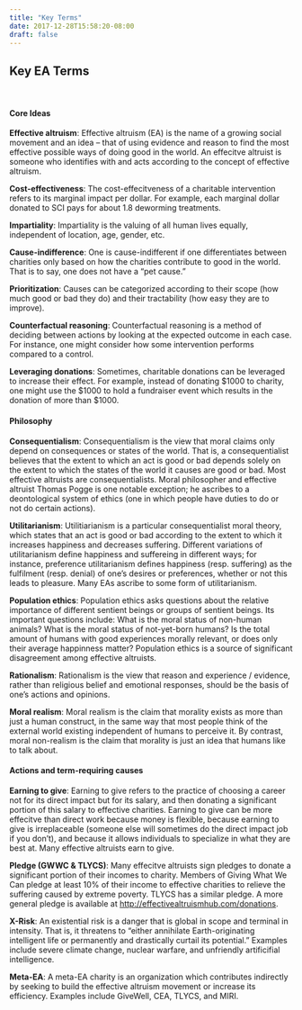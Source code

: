 ```yaml
---
title: "Key Terms"
date: 2017-12-28T15:58:20-08:00
draft: false
---
```


## Key EA Terms
<br>

#### Core Ideas
**Effective altruism**: Effective altruism (EA) is the name of a growing social movement and an idea – that of using evidence and reason to find the most effective possible ways of doing good in the world. An effecitve altruist is someone who identifies with and acts according to the concept of effective altruism.

**Cost-effectiveness**: The cost-effecitveness of a charitable intervention refers to its marginal impact per dollar. For example, each marginal dollar donated to SCI pays for about 1.8 deworming treatments.

**Impartiality**: Impartiality is the valuing of all human lives equally, independent of location, age, gender, etc.

**Cause-indifference**: One is cause-indifferent if one differentiates between charities only based on how the charities contribute to good in the world. That is to say, one does not have a “pet cause.”

**Prioritization**: Causes can be categorized according to their scope (how much good or bad they do) and their tractability (how easy they are to improve).

**Counterfactual reasoning**: Counterfactual reasoning is a method of deciding between actions by looking at the expected outcome in each case. For instance, one might consider how some intervention performs compared to a control.

**Leveraging donations**: Sometimes, charitable donations can be leveraged to increase their effect. For example, instead of donating $1000 to charity, one might use the $1000 to hold a fundraiser event which results in the donation of more than $1000.
<br>

#### Philosophy
**Consequentialism**: Consequentialism is the view that moral claims only depend on consequences or states of the world. That is, a consequentialist believes that the extent to which an act is good or bad depends solely on the extent to which the states of the world it causes are good or bad. Most effective altruists are consequentialists. Moral philosopher and effective altruist Thomas Pogge is one notable exception; he ascribes to a deontological system of ethics (one in which people have duties to do or not do certain actions).

**Utilitarianism**: Utilitiarianism is a particular consequentialist moral theory, which states that an act is good or bad according to the extent to which it increases happiness and decreases suffering. Different variations of utilitarianism define happiness and suffereing in different ways; for instance, preference utilitarianism defines happiness (resp. suffering) as the fulfilment (resp. denial) of one’s desires or preferences, whether or not this leads to pleasure. Many EAs ascribe to some form of utilitarianism.

**Population ethics**: Population ethics asks questions about the relative importance of different sentient beings or groups of sentient beings. Its important questions include: What is the moral status of non-human animals? What is the moral status of not-yet-born humans? Is the total amount of humans with good experiences morally relevant, or does only their average happinness matter? Population ethics is a source of significant disagreement among effective altruists.

**Rationalism**: Rationalism is the view that reason and experience / evidence, rather than religious belief and emotional responses, should be the basis of one’s actions and opinions.

**Moral realism**: Moral realism is the claim that morality exists as more than just a human construct, in the same way that most people think of the external world existing independent of humans to perceive it. By contrast, moral non-realism is the claim that morality is just an idea that humans like to talk about.
<br>

#### Actions and term-requiring causes

**Earning to give**: Earning to give refers to the practice of choosing a career not for its direct impact but for its salary, and then donating a significant portion of this salary to effective charities. Earning to give can be more effecitve than direct work because money is flexible, because earning to give is irreplaceable (someone else will sometimes do the direct impact job if you don’t), and because it allows individuals to specialize in what they are best at. Many effective altruists earn to give.

**Pledge (GWWC & TLYCS)**: Many effecitve altruists sign pledges to donate a significant portion of their incomes to charity. Members of Giving What We Can pledge at least 10% of their income to effective charities to relieve the suffering caused by extreme poverty. TLYCS has a similar pledge. A more general pledge is available at http://effectivealtruismhub.com/donations.

**X-Risk**: An existential risk is a danger that is global in scope and terminal in intensity. That is, it threatens to “either annihilate Earth-originating intelligent life or permanently and drastically curtail its potential.” Examples include severe climate change, nuclear warfare, and unfriendly artificifial intelligence.

**Meta-EA**: A meta-EA charity is an organization which contributes indirectly by seeking to build the effective altruism movement or increase its efficiency. Examples include GiveWell, CEA, TLYCS, and MIRI.
